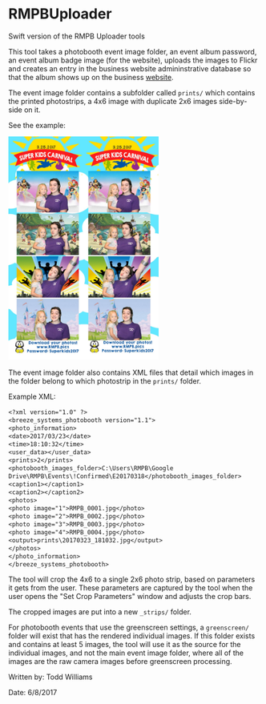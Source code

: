 # RMPBUploader
Swift version of the RMPB Uploader tools

This tool takes a photobooth event image folder, an event album password, an event album badge image (for the website), uploads the images to Flickr and creates an entry in the business website admininstrative database so that the album shows up on the business [website](http://www.rmpb.pics).

The event image folder contains a subfolder called `prints/` which contains the printed photostrips, a 4x6 image with duplicate 2x6 images side-by-side on it.

See the example:

<img src="https://github.com/williatf/rmpb-uploader/raw/master/testEventFolder/TestEventImagesFolder/prints/20170325_100553.jpg" width="300">

The event image folder also contains XML files that detail which images in the folder belong to which photostrip in the `prints/` folder.

Example XML:
```
<?xml version="1.0" ?>
<breeze_systems_photobooth version="1.1">
<photo_information>
<date>2017/03/23</date>
<time>18:10:32</time>
<user_data></user_data>
<prints>2</prints>
<photobooth_images_folder>C:\Users\RMPB\Google Drive\RMPB\Events\!Confirmed\E20170318</photobooth_images_folder>
<caption1></caption1>
<caption2></caption2>
<photos>
<photo image="1">RMPB_0001.jpg</photo>
<photo image="2">RMPB_0002.jpg</photo>
<photo image="3">RMPB_0003.jpg</photo>
<photo image="4">RMPB_0004.jpg</photo>
<output>prints\20170323_181032.jpg</output>
</photos>
</photo_information>
</breeze_systems_photobooth>
```

The tool will crop the 4x6 to a single 2x6 photo strip, based on parameters it gets from the user. These parameters are captured by the tool when the user opens the "Set Crop Parameters" window and adjusts the crop bars.

The cropped images are put into a new `_strips/` folder.

For photobooth events that use the greenscreen settings, a `greenscreen/` folder will exist that has the rendered individual images.  If this folder exists and contains at least 5 images, the tool will use it as the source for the individual images, and not the main event image folder, where all of the images are the raw camera images before greenscreen processing.

Written by: Todd Williams

Date: 6/8/2017
